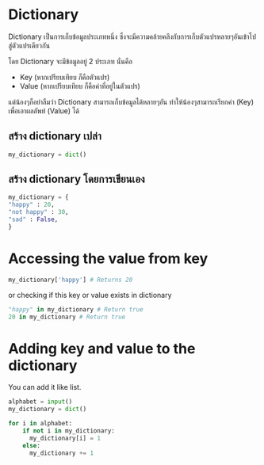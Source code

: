 # Dictionary
Dictionary เป็นการเก็บข้อมูลประเภทหนึ่ง ซึ่งจะมีความคล้ายคลึงกับการเก็บตัวแปรหลายๆอันเข้าไปสู่ตัวแปรเดียวกัน

โดย Dictionary จะมีข้อมูลอยู่ 2 ประเภท นั่นคือ

- Key (หากเปรียบเทียบ ก็คือตัวแปร)
- Value (หากเปรียบเทียบ ก็คือค่าที่อยู่ในตัวแปร)

แต่น้องๆก็อย่าลืมว่า Dictionary สามารถเก็บข้อมูลได้หลายๆอัน ทำให้น้องๆสามารถเรียกค่า (Key) เพื่อเอาผลลัพท์ (Value) ได้

## สร้าง dictionary เปล่า
```python
my_dictionary = dict()
```

## สร้าง dictionary โดยการเขียนเอง
```python
my_dictionary = {
"happy" : 20,
"not happy" : 30,
"sad" : False,
}
```

# Accessing the value from key
```python
my_dictionary['happy'] # Returns 20
```

or checking if this key or value exists in dictionary

```python
"happy" in my_dictionary # Return true
20 in my_dictionary # Return true
```

# Adding key and value to the dictionary
You can add it like list.
```python
alphabet = input()
my_dictionary = dict()

for i in alphabet:
    if not i in my_dictionary:
      my_dictionary[i] = 1
    else:
      my_dictionary += 1

```
